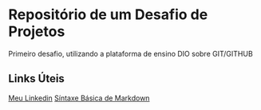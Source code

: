 # Repositório de um Desafio de Projetos
Primeiro desafio, utilizando a plataforma de ensino DIO sobre GIT/GITHUB

## Links Úteis
[Meu Linkedin](https://www.linkedin.com/in/luizmosciaro/)
[Síntaxe Básica de Markdown](https://markdown.net.br/sintaxe-basica/)
